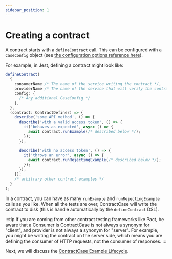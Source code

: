```yaml
---
sidebar_position: 1
---
```


# Creating a contract

A contract starts with a `defineContract` call. This can be configured with a
`CaseConfig` object (see [the configuration options reference
here](/docs/reference//configuring)).

For example, in Jest, defining a contract might look like:

```ts
defineContract(
  {
    consumerName /* The name of the service writing the contract */,
    providerName /* The name of the service that will verify the contract */,
    config: {
      /* Any additional CaseConfig */
    },
  },
  (contract: ContractDefiner) => {
    describe('some API method', () => {
      describe('with a valid access token', () => {
        it('behaves as expected', async () => {
          await contract.runExample(/* described below */);
        });
      });

      describe('with no access token', () => {
        it('throws an error', async () => {
          await contract.runRejectingExample(/* described below */);
        });
      });
    });
    /* arbitrary other contract examples */
  }
);
```

In a contract, you can have as many `runExample` and `runRejectingExample`
calls as you like. When all the tests are over, ContractCase will write the contract to
disk (this is handle automatically by the `defineContract` DSL).

:::tip
If you are coming from other contract testing frameworks like Pact, be
aware that a Consumer is ContractCase is not always a synonym for "client", and
provider is not always a synonym for "server". For example, you
might be writing the contract on the server side, which means you are defining
the consumer of HTTP requests, not the consumer of responses.
:::

Next, we will discuss the [ContractCase Example Lifecycle](./lifecycle).

